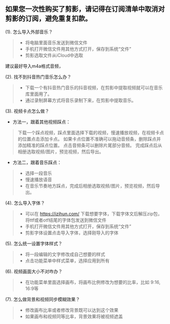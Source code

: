 ## 如果您一次性购买了剪影，请记得在订阅清单中取消对剪影的订阅，避免重复扣款。

(1). 怎么导入外部音乐？
> - 将电脑里面音乐发送到微信文件 
> - 手机打开微信文件用其他方式打开，保存到系统“文件”
> - 剪影选取文件从iCloud中选取

   建议最好导入m4a格式音频，

(2). 找不到抖音热门音乐怎么办？
> - 下载一个有抖音热门音乐的抖音视频，在剪影中提取视频就可以在音乐库里面用了。
> - 通过录制屏幕方式将音乐录制下来，在剪影中提取音乐。

(3). 视频卡点怎么做？

* 方法一，跟着其他视频踩点：
> 下载一个踩点视频，踩点里面选择下载的视频，慢速播放视频，在视频卡点的位置点击添加卡点。
> 如果卡点位置不准确可以拖动音频条，删除踩点并添加精准的踩点位置。
> 点击音频条可以删除片尾部分音频。
> 完成踩点后从相册选取视频/图片，预览视频，然后导出。

* 方法二，跟着音乐踩点：
> - 选择一段音乐
> - 慢速播放语音
> - 在音乐节奏地方踩点，完成后相册选取视频/图片，预览视频，然后导出。

(4). 怎么导入字体？
> - 可以在 https://izihun.com/ 下载想要字体，下载字体文后解压zip包，将ttf或者otf结尾的字体包发送到微信文件
> - 手机打开微信文件用其他方式打开，保存到系统“文件”
> - 剪影字体设置点击导入字体，选择刚导入的字体

(5). 怎么统一设置字体样式？
> - 将一段编辑的文字修改成自己想要的样式
> - 点击功能菜单中样式菜单，选择应用到所有

(6). 视频画面大小不对咋办？
> - 在功能菜单里面选择画布，将画布比例修改为想要的比率，比如 9:16, 16:9等
 
(7). 怎么做背景和视频同步模糊效果？
> - 修改画布比率或者修改背景既可以达到这个效果
> - 如果画布和视频同等比率，背景效果将被视频遮盖